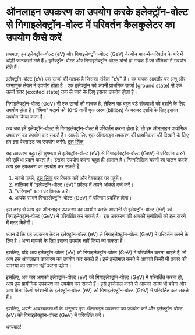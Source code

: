 ऑनलाइन उपकरण का उपयोग करके इलेक्ट्रॉन-वोल्ट से गिगाइलेक्ट्रॉन-वोल्ट में परिवर्तन कैलकुलेटर का उपयोग कैसे करें
=============================================================================================================

प्रथमतः, हम इलेक्ट्रॉन-वोल्ट (eV) और गिगाइलेक्ट्रॉन-वोल्ट (GeV) के बीच माप-में-परिवर्तन के बारे में थोड़ी जानकारी लेते हैं। इलेक्ट्रॉन-वोल्ट और गिगाइलेक्ट्रॉन-वोल्ट दोनों ही मापक हैं जो भौतिकी में उपयोग होते हैं।

इलेक्ट्रॉन-वोल्ट (eV) एक ऊर्जा की मात्रक है जिसका संकेत "eV" है। यह मापक आमतौर पर अणु और परमाणुक लेवल में उपयोग होता है। एक इलेक्ट्रॉन को अपनी प्राथमिक ऊर्जा (ground state) से एक ऊर्जा स्तर (excited state) तक ले जाने के लिए इसका उपयोग होता है।

गिगाइलेक्ट्रॉन-वोल्ट (GeV) भी एक ऊर्जा की मात्रक है, लेकिन यह बहुत बड़े संख्याओं को दर्शाने के लिए उपयोग होता है। "गिगा" पदार्थ को 10^9 यानी एक अरब (billion) के बराबर दर्शाने के लिए इसका उपयोग किया जाता है।

अब जब हमें इलेक्ट्रॉन-वोल्ट से गिगाइलेक्ट्रॉन-वोल्ट में परिवर्तन करना होता है, तो हम ऑनलाइन प्रायोगिक उपकरण का उपयोग कर सकते हैं। आपके लिए एक ऑनलाइन उपकरण की प्राथमिकता की दिखाने के लिए हम इस वेबसाइट का उपयोग करेंगे: [टूल लिंक](https://www.onlinecalculatorsfree.com/hi/convert/electron-volts-to-gigaelectron-volts.html)

यह उपकरण बहुत ही सुगमता से इलेक्ट्रॉन-वोल्ट (eV) से गिगाइलेक्ट्रॉन-वोल्ट (GeV) में परिवर्तन करने की सुविधा प्रदान करता है। इसका उपयोग करना बहुत ही आसान है। निम्नलिखित चरणों का पालन करके आप इस उपकरण का उपयोग कर सकते हैं:

1. सबसे पहले, [टूल लिंक](https://www.onlinecalculatorsfree.com/hi/convert/electron-volts-to-gigaelectron-volts.html) पर क्लिक करें और वेबसाइट पर पहुंचें।
2. तालिका में "इलेक्ट्रॉन-वोल्ट (eV)" फ़ील्ड में अपने आंकड़े दर्ज करें।
3. "परिणाम" बटन पर क्लिक करें।
4. आपके सामने गिगाइलेक्ट्रॉन-वोल्ट (GeV) में परिणाम प्रदर्शित होगा।

इस तरह से आप इस ऑनलाइन उपकरण का उपयोग करके आसानी से इलेक्ट्रॉन-वोल्ट (eV) को गिगाइलेक्ट्रॉन-वोल्ट (GeV) में परिवर्तित कर सकते हैं। इस उपकरण की आपकी चुनौतियों को हल करने में मदद मिलेगी।

ध्यान दें कि यह उपकरण केवल इलेक्ट्रॉन-वोल्ट (eV) से गिगाइलेक्ट्रॉन-वोल्ट (GeV) में परिवर्तन करने के लिए है। अन्य मापकों के लिए इसका उपयोग नहीं किया जा सकता है।

इसलिए, यदि आप इलेक्ट्रॉन-वोल्ट (eV) को गिगाइलेक्ट्रॉन-वोल्ट (GeV) में परिवर्तित करना चाहते हैं, तो आप इस ऑनलाइन उपकरण का उपयोग कर सकते हैं। इसे इस्तेमाल करने में आपको किसी भी प्रकार की समस्या का सामना नहीं करना पड़ेगा।

इसलिए, अब जब आपको इलेक्ट्रॉन-वोल्ट (eV) को गिगाइलेक्ट्रॉन-वोल्ट (GeV) में परिवर्तित करना हो, आप इस प्रायोगिक उपकरण का उपयोग कर सकते हैं। इसे इस्तेमाल करने से आपका समय भी बचेगा और आप बिना किसी परेशानी के इलेक्ट्रॉन-वोल्ट (eV) को गिगाइलेक्ट्रॉन-वोल्ट (GeV) में परिवर्तित कर सकते हैं।

इसलिए, अपनी आवश्यकताओं के अनुसार इस ऑनलाइन उपकरण का उपयोग करें और इलेक्ट्रॉन-वोल्ट (eV) को गिगाइलेक्ट्रॉन-वोल्ट (GeV) में परिवर्तित करें।

धन्यवाद!